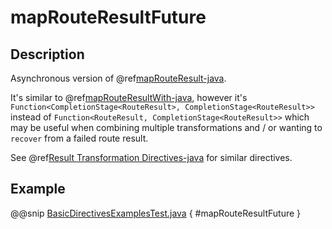 <a id="maprouteresultfuture-java"></a>
# mapRouteResultFuture

## Description

Asynchronous version of @ref[mapRouteResult-java](mapRouteResult.md#maprouteresult-java).

It's similar to @ref[mapRouteResultWith-java](mapRouteResultWith.md#maprouteresultwith-java), however it's
`Function<CompletionStage<RouteResult>, CompletionStage<RouteResult>>`
instead of `Function<RouteResult, CompletionStage<RouteResult>>` which may be useful when
combining multiple transformations and / or wanting to `recover` from a failed route result.

See @ref[Result Transformation Directives-java](index.md#result-transformation-directives-java) for similar directives.

## Example

@@snip [BasicDirectivesExamplesTest.java](../../../../../../../test/java/docs/http/javadsl/server/directives/BasicDirectivesExamplesTest.java) { #mapRouteResultFuture }
